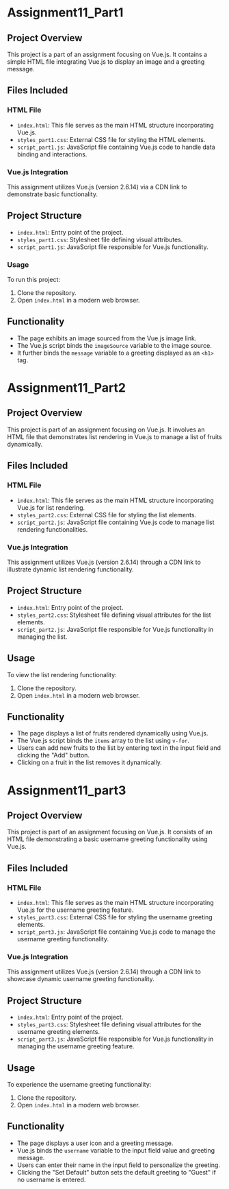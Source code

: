 # Assignment11_Part1

## Project Overview
This project is a part of an assignment focusing on Vue.js. It contains a simple HTML file integrating Vue.js to display an image and a greeting message.

## Files Included

### HTML File
- `index.html`: This file serves as the main HTML structure incorporating Vue.js.
- `styles_part1.css`: External CSS file for styling the HTML elements.
- `script_part1.js`: JavaScript file containing Vue.js code to handle data binding and interactions.

### Vue.js Integration
This assignment utilizes Vue.js (version 2.6.14) via a CDN link to demonstrate basic functionality.

## Project Structure
- `index.html`: Entry point of the project.
- `styles_part1.css`: Stylesheet file defining visual attributes.
- `script_part1.js`: JavaScript file responsible for Vue.js functionality.

### Usage
To run this project:
1. Clone the repository.
2. Open `index.html` in a modern web browser.

## Functionality
- The page exhibits an image sourced from the Vue.js image link.
- The Vue.js script binds the `imageSource` variable to the image source.
- It further binds the `message` variable to a greeting displayed as an `<h1>` tag.


# Assignment11_Part2

## Project Overview
This project is part of an assignment focusing on Vue.js. It involves an HTML file that demonstrates list rendering in Vue.js to manage a list of fruits dynamically.

## Files Included

### HTML File
- `index.html`: This file serves as the main HTML structure incorporating Vue.js for list rendering.
- `styles_part2.css`: External CSS file for styling the list elements.
- `script_part2.js`: JavaScript file containing Vue.js code to manage list rendering functionalities.

### Vue.js Integration
This assignment utilizes Vue.js (version 2.6.14) through a CDN link to illustrate dynamic list rendering functionality.

## Project Structure
- `index.html`: Entry point of the project.
- `styles_part2.css`: Stylesheet file defining visual attributes for the list elements.
- `script_part2.js`: JavaScript file responsible for Vue.js functionality in managing the list.

## Usage
To view the list rendering functionality:
1. Clone the repository.
2. Open `index.html` in a modern web browser.

## Functionality
- The page displays a list of fruits rendered dynamically using Vue.js.
- The Vue.js script binds the `items` array to the list using `v-for`.
- Users can add new fruits to the list by entering text in the input field and clicking the "Add" button.
- Clicking on a fruit in the list removes it dynamically.


# Assignment11_part3

## Project Overview
This project is part of an assignment focusing on Vue.js. It consists of an HTML file demonstrating a basic username greeting functionality using Vue.js.

## Files Included

### HTML File
- `index.html`: This file serves as the main HTML structure incorporating Vue.js for the username greeting feature.
- `styles_part3.css`: External CSS file for styling the username greeting elements.
- `script_part3.js`: JavaScript file containing Vue.js code to manage the username greeting functionality.

### Vue.js Integration
This assignment utilizes Vue.js (version 2.6.14) through a CDN link to showcase dynamic username greeting functionality.

## Project Structure
- `index.html`: Entry point of the project.
- `styles_part3.css`: Stylesheet file defining visual attributes for the username greeting elements.
- `script_part3.js`: JavaScript file responsible for Vue.js functionality in managing the username greeting feature.

## Usage
To experience the username greeting functionality:
1. Clone the repository.
2. Open `index.html` in a modern web browser.

## Functionality
- The page displays a user icon and a greeting message.
- Vue.js binds the `username` variable to the input field value and greeting message.
- Users can enter their name in the input field to personalize the greeting.
- Clicking the "Set Default" button sets the default greeting to "Guest" if no username is entered.



